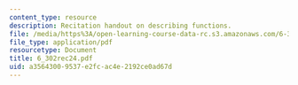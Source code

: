 ```yaml
---
content_type: resource
description: Recitation handout on describing functions.
file: /media/https%3A/open-learning-course-data-rc.s3.amazonaws.com/6-302-feedback-systems-spring-2007/a35643009537e2fcac4e2192ce0ad67d_6_302rec24.pdf
file_type: application/pdf
resourcetype: Document
title: 6_302rec24.pdf
uid: a3564300-9537-e2fc-ac4e-2192ce0ad67d
---
```

